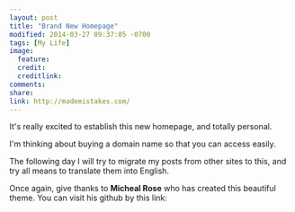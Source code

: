 ```yaml
---
layout: post
title: "Brand New Homepage"
modified: 2014-03-27 09:37:05 -0700
tags: [My Life]
image:
  feature: 
  credit: 
  creditlink: 
comments: 
share: 
link: http://mademistakes.com/
---
```


It's really excited to establish this new homepage, and totally personal.

I'm thinking about buying a domain name so that you can access easily.

The following day I will try to migrate my posts from other sites to this, and try all means to translate them into English.

Once again, give thanks to **Micheal Rose** who has created this beautiful theme.
You can visit his github by this link: 
